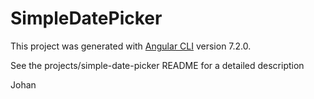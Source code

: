 # SimpleDatePicker

This project was generated with [Angular CLI](https://github.com/angular/angular-cli) version 7.2.0.

See the projects/simple-date-picker README for a detailed description

Johan
